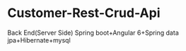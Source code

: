 # Customer-Rest-Crud-Api
Back End(Server Side)
Spring boot+Angular 6+Spring data jpa+Hibernate+mysql
